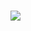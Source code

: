 ###

<img src="https://media4.giphy.com/media/26gspipWnu59srmM0/giphy.gif?cid=ecf05e47qhi1mexr0rml5tvr8c3thkue0m0ymjp851i0mjs4&rid=giphy.gif" />

<!--
**Primdahl26/Primdahl26** is a ✨ _special_ ✨ repository because its `README.md` (this file) appears on your GitHub profile.

Here are some ideas to get you started:

- 🔭 I’m currently working on ...
- 🌱 I’m currently learning ...
- 👯 I’m looking to collaborate on ...
- 🤔 I’m looking for help with ...
- 💬 Ask me about ...
- 📫 How to reach me: ...
- 😄 Pronouns: ...
- ⚡ Fun fact: ...
-->
